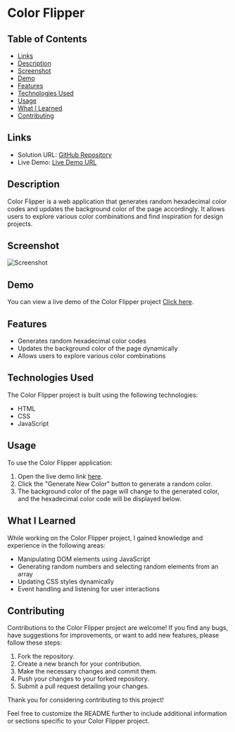 # Color Flipper

## Table of Contents

- [Links](#links)
- [Description](#description)
- [Screenshot](#screenshot)
- [Demo](#demo)
- [Features](#features)
- [Technologies Used](#technologies-used)
- [Usage](#usage)
- [What I Learned](#what-i-learned)
- [Contributing](#contributing)

## Links

- Solution URL: [GitHub Repository](https://github.com/aruntutter/color-flipper)
- Live Demo: [Live Demo URL](https://aruntutter.github.io/color-flipper/)

## Description

Color Flipper is a web application that generates random hexadecimal color codes and updates the background color of the page accordingly. It allows users to explore various color combinations and find inspiration for design projects.

## Screenshot

![Screenshot](screenshots/screenshot.png)

## Demo

You can view a live demo of the Color Flipper project [Click here](https://dazzling-cucurucho-ab2f16.netlify.app).

## Features

- Generates random hexadecimal color codes
- Updates the background color of the page dynamically
- Allows users to explore various color combinations

## Technologies Used

The Color Flipper project is built using the following technologies:

- HTML
- CSS
- JavaScript

## Usage

To use the Color Flipper application:

1. Open the live demo link [here](https://your-project-live-demo-url.com).
2. Click the "Generate New Color" button to generate a random color.
3. The background color of the page will change to the generated color, and the hexadecimal color code will be displayed below.

## What I Learned

While working on the Color Flipper project, I gained knowledge and experience in the following areas:

- Manipulating DOM elements using JavaScript
- Generating random numbers and selecting random elements from an array
- Updating CSS styles dynamically
- Event handling and listening for user interactions

## Contributing

Contributions to the Color Flipper project are welcome! If you find any bugs, have suggestions for improvements, or want to add new features, please follow these steps:

1. Fork the repository.
2. Create a new branch for your contribution.
3. Make the necessary changes and commit them.
4. Push your changes to your forked repository.
5. Submit a pull request detailing your changes.

Thank you for considering contributing to this project!

Feel free to customize the README further to include additional information or sections specific to your Color Flipper project.
